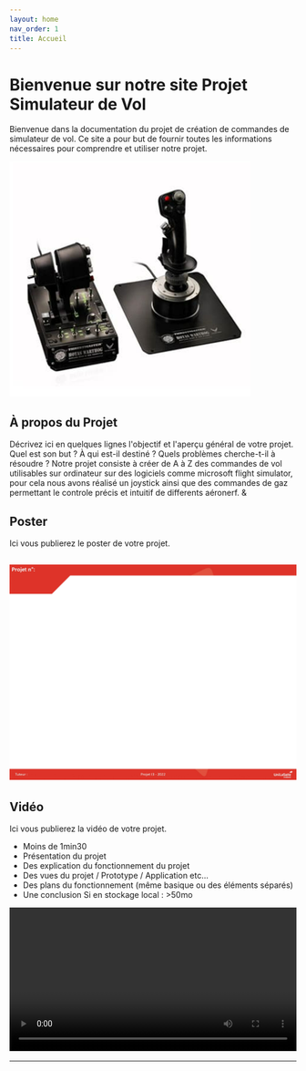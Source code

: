 ```yaml
---
layout: home
nav_order: 1
title: Accueil
---
```


# Bienvenue sur notre site Projet Simulateur de Vol

Bienvenue dans la documentation du projet de création de commandes de simulateur de vol. Ce site a pour but de fournir toutes les informations nécessaires pour comprendre et utiliser notre projet.

![Illustration vectorielle colorée avec un fond blanc, montrant un atelier équipé pour un projet de conception mécanique, électronique et informatique](images/illustration.png)

## À propos du Projet

Décrivez ici en quelques lignes l'objectif et l'aperçu général de votre projet. Quel est son but ? À qui est-il destiné ? Quels problèmes cherche-t-il à résoudre ?
Notre projet consiste à créer de A à Z des commandes de vol utilisables sur ordinateur sur des logiciels comme microsoft flight simulator, pour cela nous avons réalisé un joystick ainsi que des commandes de gaz permettant le controle précis et intuitif de differents aéronerf.
&
## Poster

Ici vous publierez le poster de votre projet.

## ![modélisation base du joystick](images/poster.jpg)

<script type="module" src="https://ajax.googleapis.com/ajax/libs/model-viewer/3.4.0/model-viewer.min.js"></script>

<model-viewer src="images/joystick_prototype_v3 copy.glb" ar ar-modes="webxr scene-viewer quick-look" camera-controls tone-mapping="commerce" poster="images/poster copy.webp" shadow-intensity="1">
   
</model-viewer>





## Vidéo

Ici vous publierez la vidéo de votre projet. 
- Moins de 1min30
- Présentation du projet 
- Des explication du fonctionnement du projet
- Des vues du projet / Prototype / Application etc... 
- Des plans du fonctionnement (même basique ou des éléments séparés)
- Une conclusion
Si en stockage local : >50mo

<video src="images/intro_amiens.mp4" controls title="Title"  style="width: 100%;"></video>

---
